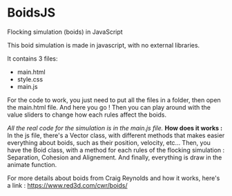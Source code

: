 # BoidsJS
Flocking simulation (boids) in JavaScript

This boid simulation is made in javascript, with no external libraries.

It contains 3 files:
  - main.html
  - style.css
  - main.js

For the code to work, you just need to put all the files in a folder, then open the main.html file. And here you go !
Then you can play around with the value sliders to change how each rules affect the boids.


*All the real code for the simulation is in the main.js file.*
**How does it works :**
In the js file, there's a Vector class, with different methods that makes easier everything about boids, such as their position, velocity, etc...
Then, you have the Boid class, with a method for each rules of the flocking simulation : Separation, Cohesion and Alignement.
And finally, everything is draw in the animate function.

For more details about boids from Craig Reynolds and how it works, here's a link :
https://www.red3d.com/cwr/boids/

